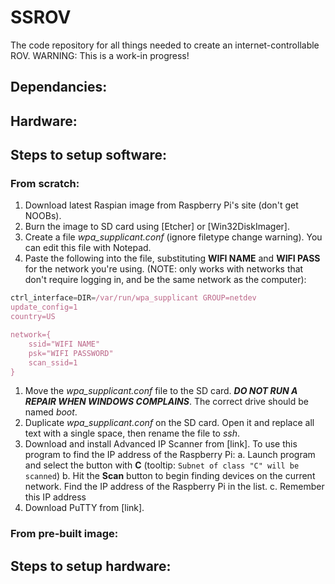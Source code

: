 # SSROV
The code repository for all things needed to create an internet-controllable ROV. 
WARNING: This is a work-in progress!

## Dependancies:

## Hardware:

## Steps to setup software:

### From scratch:
1. Download latest Raspian image from Raspberry Pi's site (don't get NOOBs).
1. Burn the image to SD card using [Etcher] or [Win32DiskImager].
1. Create a file *wpa_supplicant.conf* (ignore filetype change warning). You can edit this file with Notepad.
1. Paste the following into the file, substituting **WIFI NAME** and **WIFI PASS** for the network you're using. 
(NOTE: only works with networks that don't require logging in, and be the same network as the computer):
```javascript
ctrl_interface=DIR=/var/run/wpa_supplicant GROUP=netdev
update_config=1
country=US

network={
	ssid="WIFI NAME"
	psk="WIFI PASSWORD"
	scan_ssid=1
}
```
1. Move the *wpa_supplicant.conf* file to the SD card. ***DO NOT RUN A REPAIR WHEN WINDOWS COMPLAINS***. The correct drive should be named *boot*.
1. Duplicate *wpa_supplicant.conf* on the SD card. Open it and replace all text with a single space, then rename the file to *ssh*.
1. Download and install Advanced IP Scanner from [link]. To use this program to find the IP address of the Raspberry Pi:
	a. Launch program and select the button with **C** (tooltip: `Subnet of class "C" will be scanned`)
	b. Hit the **Scan** button to begin finding devices on the current network. Find the IP address of the Raspberry Pi in the list.
	c. Remember this IP address
1. Download PuTTY from [link].


### From pre-built image:

## Steps to setup hardware:
